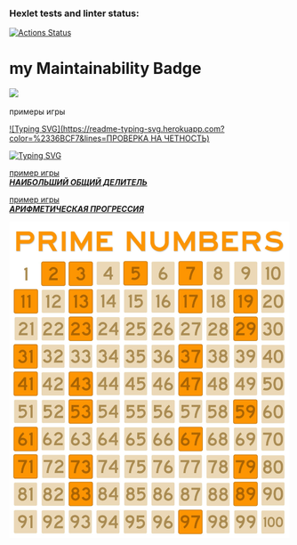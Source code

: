 ### Hexlet tests and linter status:
[![Actions Status](https://github.com/Artem-bav/python-project-49/workflows/hexlet-check/badge.svg)](https://github.com/Artem-bav/python-project-49/actions)
# my Maintainability Badge
<a href="https://codeclimate.com/github/Artem-bav/python-project-49/maintainability"><img src="https://api.codeclimate.com/v1/badges/98b0b72b9f22a6df4b22/maintainability" /></a>


примеры игры


[![Typing SVG](https://readme-typing-svg.herokuapp.com?color=%2336BCF7&lines=ПРОВЕРКА НА ЧЕТНОСТЬ)](https://asciinema.org/a/WxFrv9Vo241nB2lULlV5oZtM6)



[![Typing SVG](https://readme-typing-svg.herokuapp.com?color=%2336BCF7&lines=КАЛЬКУЛЯТОР)](https://asciinema.org/a/aa42Ad1igMSTfdZkA4F7z76z8)


[пример игры  
**_НАИБОЛЬШИЙ ОБЩИЙ ДЕЛИТЕЛЬ_**](https://asciinema.org/a/QIXynmNNC8UVCS7KZNCwasKri)

[пример игры  
**_АРИФМЕТИЧЕСКАЯ ПРОГРЕССИЯ_**](https://asciinema.org/a/UKXUKBZbxSxKyiLG4scHgh9QD)

[![img.png](img.png)](https://asciinema.org/a/SV3Ho4AZLWnUlw4Cytb327eK8)
